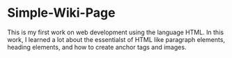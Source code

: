 # Simple-Wiki-Page
This is my first work on web development using the language HTML. In this work, I learned a lot about the essentialst of HTML like paragraph elements, heading elements, and how to create anchor tags and images.
